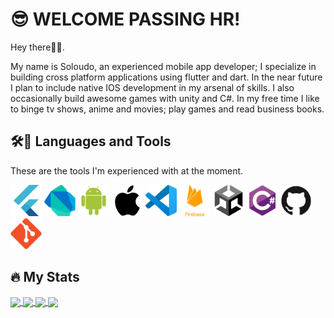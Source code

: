 # 😎 WELCOME PASSING HR!

Hey there✌🏾.

My name is Soloudo, an experienced mobile app developer; I specialize in building cross platform applications using flutter and dart. In the near future I plan to include native IOS development in my arsenal of skills. I also occasionally build awesome games with unity and C#. In my free time I like to binge tv shows, anime and movies; play games and read business books. 

## 🛠️💎 Languages and Tools
These are the tools I'm experienced with at the moment.

<div class="row">
  <img src="https://github.com/devicons/devicon/blob/master/icons/flutter/flutter-original.svg" alt="Flutter" width="50" height="50">
  <img src="https://github.com/devicons/devicon/blob/master/icons/dart/dart-original.svg" alt="Dart" width="50" height="50">
  <img src="https://github.com/devicons/devicon/blob/master/icons/android/android-plain.svg" alt="Android" width="50" height="50">
  <img src="https://github.com/devicons/devicon/blob/master/icons/apple/apple-original.svg" alt="Apple" width="50" height="50">
  <img src="https://github.com/devicons/devicon/blob/master/icons/vscode/vscode-original.svg" alt="VScode" width="50" height="50">
  <img src="https://github.com/devicons/devicon/blob/master/icons/firebase/firebase-plain-wordmark.svg" alt="Firebase" width="50" height="50">
  <img src="https://github.com/devicons/devicon/blob/master/icons/unity/unity-original.svg" alt="Unity" width="50" height="50">
  <img src="https://github.com/devicons/devicon/blob/master/icons/csharp/csharp-original.svg" alt="C#" width="50" height="50">
  <img src="https://github.com/devicons/devicon/blob/master/icons/github/github-original.svg" alt="Github" width="50" height="50">
  <img src="https://github.com/devicons/devicon/blob/master/icons/git/git-original.svg" alt="Git" width="50" height="50">
</div>

## 🔥 My Stats

<a href="https://git.io/streak-stats">
  <img height=300 align="center" src="https://streak-stats.demolab.com?user=Slidoboss&theme=dracula&border_radius=30&date_format=j%20M%5B%20Y%5D" />
</a>

<a href="">
  <img height=200 align="center" src="https://github-readme-stats.vercel.app/api?username=Slidoboss&show_icons=true&theme=dracula&border_radius=30" />
</a>

<a href="">
  <img height=200 align="center" src="https://github-readme-stats.vercel.app/api/top-langs/?username=Slidoboss&layout=compact&theme=dracula&border_radius=30" />
</a>

<a href="https://github.com/anuraghazra/github-readme-stats">
  <img height=200 align="center" src="https://github-readme-stats.vercel.app/api/wakatime?username=@Slidoboss&theme=dracula&border_radius=30" />
</a>
<!---
Slidoboss/Slidoboss is a ✨ special ✨ repository because its `README.md` (this file) appears on your GitHub profile.
You can click the Preview link to take a look at your changes.
--->
